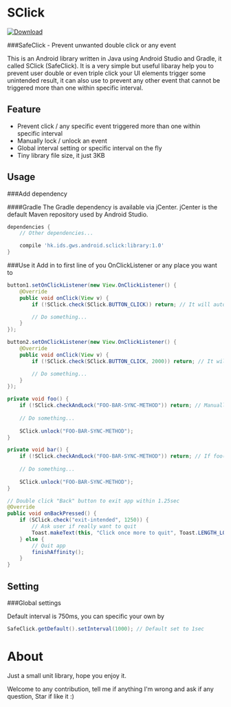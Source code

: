 # SClick

[ ![Download](https://api.bintray.com/packages/rtfrex/maven/sclick/images/download.svg) ](https://bintray.com/rtfrex/maven/sclick/_latestVersion)

###SafeClick - Prevent unwanted double click or any event

This is an Android library written in Java using Android Studio and Gradle, it called SClick (SafeClick).
It is a very simple but useful libaray help you to prevent user double or even triple click your UI elements trigger some unintended result, it can also use to prevent any other event that cannot be triggered more than one within specific interval.


## Feature
- Prevent click / any specific event triggered more than one within specific interval
- Manually lock / unlock an event
- Global interval setting or specific interval on the fly
- Tiny library file size, it just 3KB


## Usage
###Add dependency

####Gradle
The Gradle dependency is available via jCenter. jCenter is the default Maven repository used by Android Studio.

```gradle
dependencies {
    // Other dependencies...

    compile 'hk.ids.gws.android.sclick:library:1.0'    
}
```

###Use it
Add in to first line of you OnClickListener or any place you want to

```java
button1.setOnClickListener(new View.OnClickListener() {
    @Override
    public void onClick(View v) {
        if (!SClick.check(SClick.BUTTON_CLICK)) return; // It will auto unlock after default interval

        // Do something...
    }
});

button2.setOnClickListener(new View.OnClickListener() {
    @Override
    public void onClick(View v) {
        if (!SClick.check(SClick.BUTTON_CLICK, 2000)) return; // It will auto unlock after 2sec

        // Do something...
    }
});
```

```java
private void foo() {
    if (!SClick.checkAndLock("FOO-BAR-SYNC-METHOD")) return; // Manually lock with given tag
    
    // Do something...
    
    SClick.unlock("FOO-BAR-SYNC-METHOD");
}

private void bar() {
    if (!SClick.checkAndLock("FOO-BAR-SYNC-METHOD")) return; // If foo() running, this will return false
    
    // Do something...
    
    SClick.unlock("FOO-BAR-SYNC-METHOD");
}
```

```java
// Double click "Back" button to exit app within 1.25sec
@Override
public void onBackPressed() {
    if (SClick.check("exit-intended", 1250)) {
        // Ask user if really want to quit
        Toast.makeText(this, "Click once more to quit", Toast.LENGTH_LONG);
    } else {
        // Quit app
        finishAffinity();
    }
}
```

## Setting
###Global settings

Default interval is 750ms, you can specific your own by

```java
SafeClick.getDefault().setInterval(1000); // Default set to 1sec
```


# About
Just a small unit library, hope you enjoy it.

Welcome to any contribution, tell me if anything I'm wrong and ask if any question, Star if like it :)
